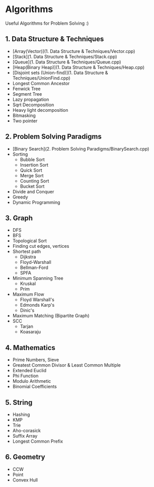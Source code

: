 # Algorithms

Useful Algorithms for Problem Solving :)

## 1. Data Structure & Techniques
* [Array(Vector)](1. Data Structure & Techniques/Vector.cpp)
* [Stack](1. Data Structure & Techniques/Stack.cpp)
* [Queue](1. Data Structure & Techniques/Queue.cpp)
* [Heap(Binary Heap)](1. Data Structure & Techniques/Heap.cpp)
* [Disjoint sets (Union-find)](1. Data Structure & Techniques/UnionFind.cpp)
* Longest Common Ancestor
* Fenwick Tree
* Segment Tree
* Lazy propagation
* Sqrt Decomposition
* Heavy light decomposition
* Bitmasking
* Two pointer


## 2. Problem Solving Paradigms
* [Binary Search](2. Problem Solving Paradigms/BinarySearch.cpp)
* Sorting
	* Bubble Sort
	* Insertion Sort
	* Quick Sort
	* Merge Sort
	* Counting Sort
	* Bucket Sort
* Divide and Conquer
* Greedy
* Dynamic Programming

## 3. Graph
* DFS
* BFS
* Topological Sort
* Finding cut edges, vertices
* Shortest path
	* Dijkstra
	* Floyd-Warshall
	* Bellman-Ford
	* SPFA
* Minimum Spanning Tree
	* Kruskal
	* Prim
* Maximum Flow
	* Floyd Warshall's
	* Edmonds Karp's
	* Dinic's
* Maximum Matching (Bipartite Graph)
* SCC
	* Tarjan
	* Koasaraju

## 4. Mathematics
* Prime Numbers, Sieve
* Greatest Common Divisor & Least Common Multiple
* Extended Euclid
* Phi Function
* Modulo Arithmetic
* Binomial Coefficients

## 5. String
* Hashing
* KMP
* Trie
* Aho-corasick
* Suffix Array
* Longest Common Prefix

## 6. Geometry
* CCW
* Point
* Convex Hull



